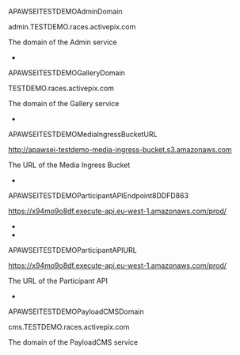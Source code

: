 APAWSEITESTDEMOAdminDomain
	
admin.TESTDEMO.races.activepix.com
	
The domain of the Admin service
	
-
APAWSEITESTDEMOGalleryDomain
	
TESTDEMO.races.activepix.com
	
The domain of the Gallery service
	
-
APAWSEITESTDEMOMediaIngressBucketURL
	
http://apawsei-testdemo-media-ingress-bucket.s3.amazonaws.com
	
The URL of the Media Ingress Bucket
	
-
APAWSEITESTDEMOParticipantAPIEndpoint8DDFD863
	
https://x94mo9o8df.execute-api.eu-west-1.amazonaws.com/prod/
	
-
	
-
APAWSEITESTDEMOParticipantAPIURL
	
https://x94mo9o8df.execute-api.eu-west-1.amazonaws.com/prod/
	
The URL of the Participant API
	
-
APAWSEITESTDEMOPayloadCMSDomain
	
cms.TESTDEMO.races.activepix.com
	
The domain of the PayloadCMS service